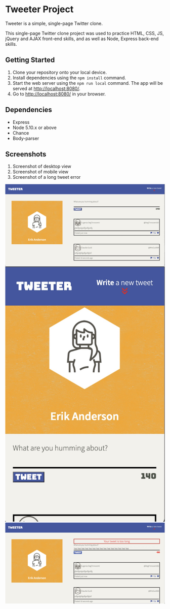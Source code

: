 # Tweeter Project

Tweeter is a simple, single-page Twitter clone.

This single-page Twitter clone project was used to practice HTML, CSS, JS, jQuery and AJAX front-end skills, and as well as Node, Express back-end skills.

## Getting Started

1. Clone your repository onto your local device.
2. Install dependencies using the `npm install` command.
3. Start the web server using the `npm run local` command. The app will be served at <http://localhost:8080/>.
4. Go to <http://localhost:8080/> in your browser.

## Dependencies

- Express
- Node 5.10.x or above
- Chance
- Body-parser

## Screenshots

1. Screenshot of desktop view
2. Screenshot of mobile view
3. Screenshot of a long tweet error

!["Screenshot of desktop view"](public/images/Desktop-View.jpg)
!["Screenshot of mobile view"](public/images/Tablet-Mobile-View.jpg)
!["Screenshot of a long tweet error"](public/images/Long-Tweet-Error.jpg)
